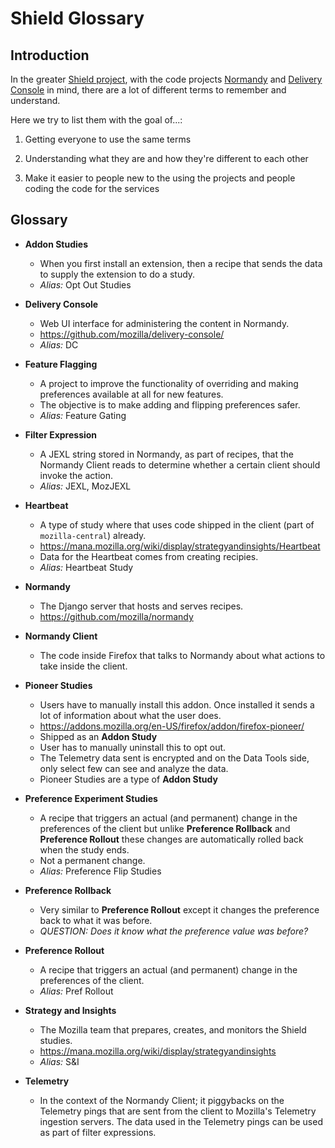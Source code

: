 # Shield Glossary

## Introduction

In the greater [Shield project](https://wiki.mozilla.org/Firefox/Shield),
with the code projects [Normandy](https://github.com/mozilla/normandy) and
[Delivery Console](https://github.com/mozilla/delivery-console/) in mind,
there are a lot of different terms to remember and understand.

Here we try
to list them with the goal of...:

1. Getting everyone to use the same terms

2. Understanding what they are and how they're different to each other

3. Make it easier to people new to the using the projects and people
   coding the code for the services



## Glossary

* **Addon Studies**

    * When you first install an extension, then a recipe that sends the data to supply the extension to do a study.
    * *Alias:* Opt Out Studies

* **Delivery Console**

    * Web UI interface for administering the content in Normandy.
    * https://github.com/mozilla/delivery-console/
    * *Alias:* DC

* **Feature Flagging**

    * A project to improve the functionality of overriding and making preferences available at all for new features.
    * The objective is to make adding and flipping preferences safer.
    * *Alias:* Feature Gating

* **Filter Expression**

    * A JEXL string stored in Normandy, as part of recipes, that the Normandy Client reads to determine whether a certain client should invoke the action.
    * *Alias:* JEXL, MozJEXL

* **Heartbeat**

    * A type of study where that uses code shipped in the client (part of `mozilla-central`) already.
    * https://mana.mozilla.org/wiki/display/strategyandinsights/Heartbeat
    * Data for the Heartbeat comes from creating recipies.
    * *Alias:* Heartbeat Study

* **Normandy**

    * The Django server that hosts and serves recipes.
    * https://github.com/mozilla/normandy

* **Normandy Client**

    * The code inside Firefox that talks to Normandy about what actions to take inside the client.

* **Pioneer Studies**

    * Users have to manually install this addon. Once installed it sends a lot of information about what the user does.
    * https://addons.mozilla.org/en-US/firefox/addon/firefox-pioneer/
    * Shipped as an **Addon Study**
    * User has to manually uninstall this to opt out.
    * The Telemetry data sent is encrypted and on the Data Tools side, only select few can see and analyze the data.
    * Pioneer Studies are a type of **Addon Study**

* **Preference Experiment Studies**

    * A recipe that triggers an actual (and permanent) change in the preferences of the client but unlike **Preference Rollback** and **Preference Rollout** these changes are automatically rolled back when the study ends.
    * Not a permanent change.
    * *Alias:* Preference Flip Studies

* **Preference Rollback**

    * Very similar to **Preference Rollout** except it changes the preference back to what it was before.
    * *QUESTION: Does it know what the preference value was before?*

* **Preference Rollout**

    * A recipe that triggers an actual (and permanent) change in the preferences of the client.
    * *Alias:* Pref Rollout

* **Strategy and Insights**

    * The Mozilla team that prepares, creates, and monitors the Shield studies.
    * https://mana.mozilla.org/wiki/display/strategyandinsights
    * *Alias:* S&I

* **Telemetry**

    * In the context of the Normandy Client; it piggybacks on the Telemetry pings that are sent from the client to Mozilla's Telemetry ingestion servers. The data used in the Telemetry pings can be used as part of filter expressions.
